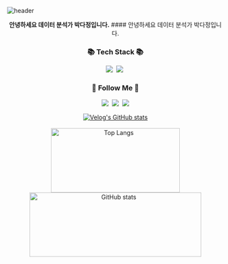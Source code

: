 ![header](https://capsule-render.vercel.app/api?type=waving&color=timeGradient&text=Welcome%20to%20Dajeong's%20GitHub%20👋&animation=twinkling&fontSize=35&fontAlignY=40&fontAlign=60&height=250&width=500)

<div align="center">
  <p>
    <strong>안녕하세요 데이터 분석가 박다정입니다.</strong>
#### 안녕하세요 데이터 분석가 박다정입니다.
</div>


<h3 align="center">📚 Tech Stack 📚</h3>
<p align="center">
  <img src="https://img.shields.io/badge/Python-3766AB?style=flat-square&logo=Python&logoColor=white"/></a>&nbsp 
  <img src="https://img.shields.io/badge/Mysql-E6B91E?style=flat-square&logo=MySql&logoColor=white"/></a>&nbsp 
  

<h3 align="center">🌈 Follow Me 🌈</h3>
<p align="center">
  <a href="https://velog.io/@carrot94"><img src="https://img.shields.io/badge/Tech%20Blog-11B48A?style=flat-square&logo=Vimeo&logoColor=white&link=https://velog.io/@carrot94"/></a>&nbsp
  <a href="https://blog.naver.com/cocoding_carrot"><img src="https://img.shields.io/badge/Naverblog-E4405F?style=flat-square&logo=Naverblog&logoColor=white"/></a>&nbsp;
  <a href="mailto:ekwjd94913@gmail.com"><img src="https://img.shields.io/badge/Gmail-d14836?style=flat-square&logo=Gmail&logoColor=white&link=kimhyein7110@gmail.com"/></a>
</p>


<div align="center">
  <a href="https://github.com/carrot94/velog-readme-stats">
    <img src="https://velog-readme-stats.vercel.app/api?name=carrot94" alt="Velog's GitHub stats">
  </a>
</div>
<br/>
  
<div align="center">
  <a href="https://github.com/anuraghazra/github-readme-stats">
    <img src="https://github-readme-stats.vercel.app/api/top-langs/?username=DAJEONGHADA" alt="Top Langs" width="300" height="150" style="display: inline-block;">
  </a>
  <img src="https://github-readme-stats.vercel.app/api?username=DAJEONGHADA&show_icons=true&theme=buefy" alt="GitHub stats" width="400" height="150" style="display: inline-block;">
</div>

